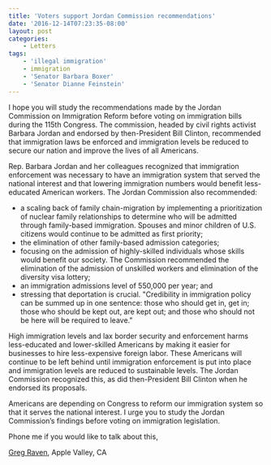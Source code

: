 ```yaml
---
title: 'Voters support Jordan Commission recommendations'
date: '2016-12-14T07:23:35-08:00'
layout: post
categories:
    - Letters
tags:
    - 'illegal immigration'
    - immigration
    - 'Senator Barbara Boxer'
    - 'Senator Dianne Feinstein'
---
```


I hope you will study the recommendations made by the Jordan Commission on Immigration Reform before voting on immigration bills during the 115th Congress. The commission, headed by civil rights activist Barbara Jordan and endorsed by then-President Bill Clinton, recommended that immigration laws be enforced and immigration levels be reduced to secure our nation and improve the lives of all Americans.

Rep. Barbara Jordan and her colleagues recognized that immigration enforcement was necessary to have an immigration system that served the national interest and that lowering immigration numbers would benefit less-educated American workers. The Jordan Commission also recommended:

- a scaling back of family chain-migration by implementing a prioritization of nuclear family relationships to determine who will be admitted through family-based immigration. Spouses and minor children of U.S. citizens would continue to be admitted as first priority;
- the elimination of other family-based admission categories;
- focusing on the admission of highly-skilled individuals whose skills would benefit our society. The Commission recommended the elimination of the admission of unskilled workers and elimination of the diversity visa lottery;
- an immigration admissions level of 550,000 per year; and
- stressing that deportation is crucial. "Credibility in immigration policy can be summed up in one sentence: those who should get in, get in; those who should be kept out, are kept out; and those who should not be here will be required to leave."

High immigration levels and lax border security and enforcement harms less-educated and lower-skilled Americans by making it easier for businesses to hire less-expensive foreign labor. These Americans will continue to be left behind until immigration enforcement is put into place and immigration levels are reduced to sustainable levels. The Jordan Commission recognized this, as did then-President Bill Clinton when he endorsed its proposals.

Americans are depending on Congress to reform our immigration system so that it serves the national interest. I urge you to study the Jordan Commission’s findings before voting on immigration legislation.

Phone me if you would like to talk about this,

[Greg Raven](https://www.gregraven.org), Apple Valley, CA